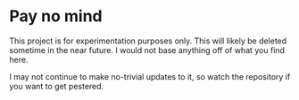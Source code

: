 # Pay no mind
This project is for experimentation purposes only. This will likely be deleted sometime in the near future. I would not base anything off of what you find here.

I may not continue to make no-trivial updates to it, so watch the repository if you want to get pestered.
